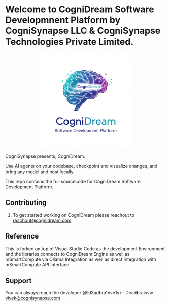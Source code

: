 # Welcome to CogniDream Software Developmnent Platform by CogniSynapse LLC & CogniSynapse Technologies Private Limited.

<div align="center">
	<img
		src="./src/vs/workbench/browser/parts/editor/media/cognidream_engine_SDP.png"
	 	alt="CogniSynpase Welcomes You to CogniDream"
		width="300"
	 	height="300"
	/>
</div>

CogniSynapse presents, CogniDream.

Use AI agents on your codebase, checkpoint and visualize changes, and bring any model and host locally.

This repo contains the full sourcecode for CogniDream Software Development Platform.

## Contributing

1. To get started working on CogniDream please reachout to reachout@cognidream.com

## Reference

This is forked on top of Visual Studio Code as the development Environment and the libraries connects to CogniDream Engine as well as mSmartCompute via Ollama Integration as well as direct integration with mSmartCompute API Interface.

## Support
You can always reach the developer (@d3adbra1nvv1v) - Deadbrainviv - vivek@cognisynapse.com
